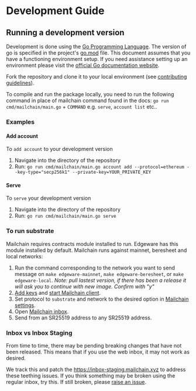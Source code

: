 # Development Guide

## Running a development version

Development is done using the [Go Programming Language](https://golang.org/).
The version of go is specified in the project's [go.mod](go.mod) file. This document assumes that you have a functioning
environment setup. If you need assistance setting up an environment please visit
the [official Go documentation website](https://golang.org/doc/).

Fork the repository and clone it to your local environment (see [contributing guidelines](https://github.com/mailchain/mailchain/blob/master/CONTRIBUTING.md#we-use-github-flow)).

To compile and run the package locally, you need to run the following command in place of mailchain command found in the docs:
`go run cmd/mailchain/main.go` + `COMMAND` e.g. `serve`, `account list` etc..

### Examples

#### Add account

To `add account` to your development version

1. Navigate into the directory of the repository
2. Run: `go run cmd/mailchain/main.go account add --protocol=ethereum --key-type="secp256k1" --private-key=YOUR_PRIVATE_KEY`

#### Serve

To `serve` your development version

1. Navigate into the directory of the repository
1. Run: `go run cmd/mailchain/main.go serve`

### To run substrate

Mailchain requires contracts module installed to run. Edgeware has this module installed by default. Mailchain runs against mainnet, beresheet and local networks:

1. Run the command corresponding to the network you want to send message on `make edgeware-mainnet`, `make edgeware-beresheet`, or `make edgeware-local`. *Note: pull lastest version, if there has been a release it will ask you to continue with new image. Confirm with "y"*
2. [Add keys](#add-account) and [start Mailchain client](#serve).
3. Set protocol to `substrate` and network to the desired option in [Mailchain settings](https://inbox.mailchain.xyz/#/settings).
4. Open [Mailchain inbox](https://inbox.mailchain.xyz/).
5. Send from an SR25519 address to any SR25519 address.

### Inbox vs Inbox Staging

From time to time, there may be pending breaking changes that have not been released. This means that if you use the web inbox, it may not work as desired.

We track this and patch the <https://inbox-staging.mailchain.xyz> to address these teething issues. If you think something may be broken using the regular inbox, try this. If still broken, please [raise an issue](CONTRIBUTING.md#report-bugs-using-githubs-issues).
